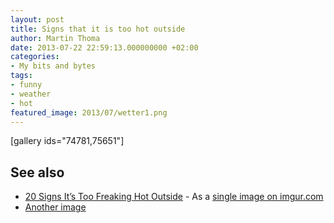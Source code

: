 ```yaml
---
layout: post
title: Signs that it is too hot outside
author: Martin Thoma
date: 2013-07-22 22:59:13.000000000 +02:00
categories:
- My bits and bytes
tags:
- funny
- weather
- hot
featured_image: 2013/07/wetter1.png
---
```

[gallery ids="74781,75651"]

<h2>See also</h2>
<ul>
  <li><a href="http://www.pleated-jeans.com/2013/07/02/20-signs-its-too-freaking-hot-outside/">20 Signs It&rsquo;s Too Freaking Hot Outside</a> - As a <a href="http://imgur.com/2XQla6k">single image on imgur.com</a></li>
  <li><a href="http://imgur.com/gallery/bOIHj">Another image</a></li>
</ul>
